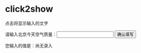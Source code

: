 # click2show
点击将显示输入的文字
<!DOCTYPE html>
<html>
<head>
    <meta charset="utf-8">
    <title>IFE JavaScript Task 01</title>
</head>
<body>

<label>请输入北京今天空气质量：<input id="aqi-input" type="text"></label>
<button id="button">确认填写</button>

<div>您输入的值是：<span id="aqi-display">尚无录入</span></div>

<script type="text/javascript">

   (function() {
        /*
         在注释下方写下代码
         给按钮button绑定一个点击事件
         在事件处理函数中
         获取aqi-input输入的值，并显示在aqi-display中
         */
       document.getElementById("button").onclick=span_click;
        function span_click(){
            var content=document.getElementById("aqi-input").value;
            document.getElementById("aqi-display").innerHTML=content;
        }
    })();

</script>
</body>
</html>
